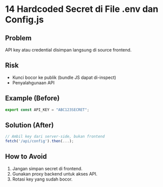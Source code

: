 # 14 Hardcoded Secret di File .env dan Config.js

## Problem
API key atau credential disimpan langsung di source frontend.

## Risk
- Kunci bocor ke publik (bundle JS dapat di-inspect)
- Penyalahgunaan API

## Example (Before)
```javascript
export const API_KEY = "ABC123SECRET";
```

## Solution (After)
```javascript
// Ambil key dari server-side, bukan frontend
fetch('/api/config').then(...);
```

## How to Avoid
1. Jangan simpan secret di frontend.
2. Gunakan proxy backend untuk akses API.
3. Rotasi key yang sudah bocor.
